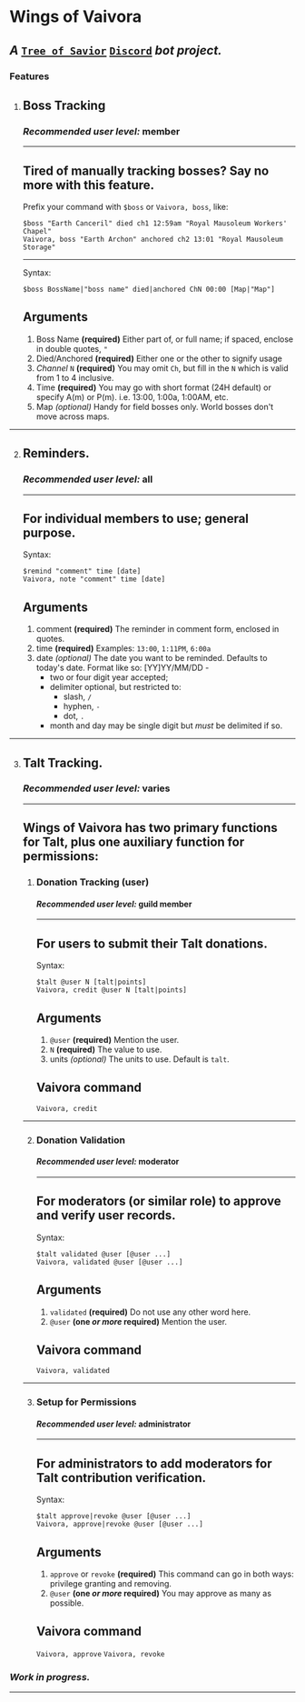 # Wings of Vaivora
 _A_ [`Tree of Savior`][tos] [`Discord`][discord] _bot project._
---

### Features
1.  ## Boss Tracking

    ### *Recommended user level:* **member**
    ___

    Tired of manually tracking bosses? Say no more with this feature.
    ---

    Prefix your command with `$boss` or `Vaivora, boss`, like:

        $boss "Earth Canceril" died ch1 12:59am "Royal Mausoleum Workers' Chapel"
        Vaivora, boss "Earth Archon" anchored ch2 13:01 "Royal Mausoleum Storage" 

    ---
    Syntax:

        $boss BossName|"boss name" died|anchored ChN 00:00 [Map|"Map"]

    Arguments
    ---
    1.  Boss Name **(required)**
        Either part of, or full name; if spaced, enclose in double quotes, `"`
    2.  Died/Anchored **(required)**
        Either one or the other to signify usage
    3.  *Channel* `N` **(required)**
        You may omit `Ch`, but fill in the `N` which is valid from 1 to 4 inclusive.
    4.  Time **(required)**
        You may go with short format (24H default) or specify A(m) or P(m). i.e. 13:00, 1:00a, 1:00AM, etc.
    5.  Map *(optional)*
        Handy for field bosses only. World bosses don't move across maps.

---

2.  ## Reminders.

    ### *Recommended user level:* **all**
    ___    

    For individual members to use; general purpose.
    ---

    Syntax:

        $remind "comment" time [date]
        Vaivora, note "comment" time [date] 

    Arguments
    ---
    1.  comment **(required)**
        The reminder in comment form, enclosed in quotes.
    2.  time **(required)**
        Examples: `13:00`, `1:11PM`, `6:00a`
    3.  date *(optional)*
        The date you want to be reminded. Defaults to today's date.
        Format like so: \[YY\]YY/MM/DD -
        + two or four digit year accepted;
        + delimiter optional, but restricted to:
            + slash, `/`
            + hyphen, `-`
            + dot, `.`
        + month and day may be single digit but *must* be delimited if so.

---

3.  ## Talt Tracking.

    ### *Recommended user level:* **varies**
    ___

    Wings of Vaivora has two primary functions for Talt, plus one auxiliary function for permissions:
    ---

    1.  ### Donation Tracking (user)

        #### *Recommended user level:* **guild member**
        ___

        For users to submit their Talt donations.
        ---

        Syntax:

            $talt @user N [talt|points]
            Vaivora, credit @user N [talt|points]

        Arguments
        ---
        1.  `@user` **(required)**
            Mention the user.
        2.  `N` **(required)**
            The value to use.
        3. units *(optional)*
            The units to use. Default is `talt`.

        Vaivora command
        ---
        `Vaivora, credit`

    ---

    2.  ### Donation Validation

        #### *Recommended user level:* **moderator**
        ___

        For moderators (or similar role) to approve and verify user records.
        ---

        Syntax:

            $talt validated @user [@user ...]
            Vaivora, validated @user [@user ...]
      
        Arguments
        ---
        1.  `validated` **(required)**
            Do not use any other word here.
        2.  `@user` **(one *or more* required)**
            Mention the user.

        Vaivora command
        ---
        `Vaivora, validated`

    ---

    3.  ### Setup for Permissions

        #### *Recommended user level:* **administrator**
        ___

        For administrators to add moderators for Talt contribution verification.
        ---

        Syntax:

            $talt approve|revoke @user [@user ...]
            Vaivora, approve|revoke @user [@user ...]

        Arguments
        ---
        1.  `approve` or `revoke` **(required)**
            This command can go in both ways: privilege granting and removing.
        2.  `@user` **(one *or more* required)**
            You may approve as many as possible.

        Vaivora command
        ---
        `Vaivora, approve`
        `Vaivora, revoke`

### *Work in progress.*
---

[tos]: https://treeofsavior.com/    "\"TOS\""
[discord]: https://discordapp.com/  "Chatting app and platform"